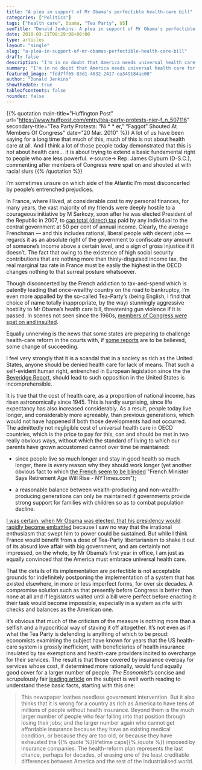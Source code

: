 ```yaml
---
title: "A plea in support of Mr Obama's perfectible health-care bill"
categories: ["Politics"]
tags: ["health care", Obama, "Tea Party", US]
seoTitle: "Donald Jenkins: A plea in support of Mr Obama's perfectible health-care bill"
date: 2010-03-21T08:29:08+00:00
type: articles
layout: "single"
slug: "a-plea-in-support-of-mr-obamas-perfectible-health-care-bill"
draft: false
description: "I'm in no doubt that America needs universal health care for the same reasons that Europe needed it in 1945."
summary: "I'm in no doubt that America needs universal health care for the same reasons that Europe needed it in 1945: it''s morally unacceptable, in a rich society, that anyone should be denied it for financial reasons. The bill presently before Congress is clearly perfectible, but in reality, arguments against it are but thinly-veiled pretexts barely concealing the selfishness and economic ignorance underlying Mr Obama''s opponents on this issue.."
featured_image: "fdd7ff65-83d1-4632-2417-ea349184ae00"
author: "Donald Jenkins"
showthedate: true
tableofcontents: false
noindex: false
---
```


{{% quotation main-title="Huffington Post" url="https://www.huffpost.com/entry/tea-party-protests-nier-f_n_507116" secondary-title="Tea Party Protests: “Ni * * er,” “Faggot” Shouted At Members Of Congress" date="20 Mar. 2010" %}}
A lot of us have been saying for a long time that much of this, much of this is not about health care at all. And I think a lot of those people today demonstrated that this is not about health care… it is about trying to extend a basic fundamental right to people who are less powerful.
<-source->
Rep. James Clyburn (D-S.C.), commenting after members of Congress were spat on and shouted at with racial slurs
{{% /quotation %}}

I’m sometimes unsure on which side of the Atlantic I’m most disconcerted by people’s entrenched prejudices.

In France, where I lived, at considerable cost to my personal finances, for many years, the vast majority of my friends were deeply hostile to a courageous initiative by M Sarkozy, soon after he was elected President of the Republic in 2007, to [cap total (direct) tax](https://fr.wikipedia.org/wiki/Bouclier_fiscal "Article (in French) aboutthe French income-tax cap: Bouclier fiscal - Wikipédia") paid by any individual to the central government at 50 per cent of annual income. Clearly, the average Frenchman — and this includes rational, liberal people with decent jobs — regards it as an absolute right of the government to confiscate _any_ amount of someone’s income above a certain level, and a sign of gross injustice if it doesn’t. The fact that owing to the existence of high social security contributions that are nothing more than thinly-disguised income tax, the real marginal tax rate in France must be easily the highest in the OECD changes nothing to that surreal posture whatsoever.

Though disconcerted by the French addiction to tax-and-spend which is patently leading that once-wealthy country on the road to bankruptcy, I’m even more appalled by the so-called Tea-Party‘s (being English, I find that choice of name totally inappropriate, by the way) stunningly aggressive hostility to Mr Obama’s health care bill, threatening gun violence if it is passed. In scenes not seen since the 1960s, [members of Congress were spat on and insulted](https://www.msnbc.msn.com/id/35965961/ "Ugly build-up to House health-care vote: Demonstrators hurl N-word, spit at black members of Congress").

Equally unnerving is the news that some states are preparing to challenge health-care reform in the courts with, if [some reports](https://www.economist.com/world/united-states/displaystory.cfm?story_id=15721539&fsrc=rss "The Economist: Sound and fury  —  Virginia bans mandatory health insurance. Does it matter?") are to be believed, some change of succeeding.

I feel very strongly that it is a scandal that in a society as rich as the United States, anyone should be denied health care for lack of means. That such a self-evident human right, entrenched in European legislation since the the [Beveridge Report](https://en.wikipedia.org/wiki/Beveridge_report "More about the Beveridge Report"), should lead to such opposition in the United States is incomprehensible.

It is true that the cost of health care, as a proportion of national income, has risen astronomically since 1945. This is hardly surprising, since life expectancy has also increased considerably. As a result, people today live longer, and considerably more agreeably, than previous generations, which would not have happened if both those developments had not occurred. The admittedly not negligible cost of universal health care in OECD countries, which is the price to pay for this, can and should be met in two really obvious ways, without which the standard of living to which our parents have grown accustomed cannot over time be maintained:

- since people live so much longer and stay in good health so much longer, there is every reason why they should work longer (yet another obvious fact to which [the French seem to be blinded](https://www.nytimes.com/2009/06/26/business/global/26iht-franc.html) "French Minister Says Retirement Age Will Rise - NYTimes.com");

- a reasonable balance between wealth-producing and non-wealth-producing generations can only be maintained if governments provide strong support for families with children so as to combat population decline.

[I was certain, when Mr Obama was elected, that his presidency would rapidly become embattled](https://www.donaldjenkins.com/will-mr-obama-bring-the-united-states-any-closer-to-abolishing-the-death-penalty/ "My thoughts upon the election of Mr Obama") because I saw no way that the irrational enthusiasm that swept him to power could be sustained. But while I think France would benefit from a dose of Tea-Party libertarianism to shake it out of its absurd love affair with big government, and am certainly not impressed, on the whole, by Mr Obama’s first year in office, I am just as equally convinced that the America must embrace universal health care.

That the details of its implementation are perfectible is not acceptable grounds for indefinitely postponing the implementation of a system that has existed elsewhere, in more or less imperfect forms, for over six decades. A compromise solution such as that presently before Congress is better than none at all and if legislators waited until a bill were perfect before enacting it their task would become impossible, especially in a system as rife with checks and balances as the American one.

It’s obvious that much of the criticism of the measure is nothing more than a selfish and a hypocritical way of staving it off altogether. It’s not even as if what the Tea Party is defending is anything of which to be proud: economists examining the subject have known for years that the US health-care system is grossly inefficient, with beneficiaries of health insurance insulated by tax exemptions and health-care providers incited to overcharge for their services. The result is that those covered by insurance overpay for services whose cost, if determined more rationally, would fund equally good cover for a larger number of people. _The Economist_’s concise and scrupulously fair [leading article](https://www.economist.com/opinion/displaystory.cfm?story_id=15720396&fsrc=rss "Pass the bill: Hugely expensive and full of flaws though it is, Barack Obama’s health-care plan is still worth having — just") on the subject is well worth reading to understand these basic facts, starting with this one:

> This newspaper loathes needless government intervention. But it also thinks that it is wrong for a country as rich as America to have tens of millions of people without health insurance. Beyond them is the much larger number of people who fear falling into that position through losing their jobs; and the larger number again who cannot get affordable insurance because they have an existing medical condition, or because they are too old, or because they have exhausted the {{% quote %}}lifetime caps{{% /quote %}} imposed by insurance companies. The health-reform plan represents the last chance, perhaps for decades, of erasing one of the least creditable differences between America and the rest of the industrialised world.
